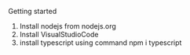 Getting started
1. Install nodejs from nodejs.org
2. Install VisualStudioCode
3. install typescript using command
npm i typescript
